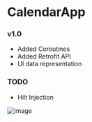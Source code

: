 # CalendarApp

### v1.0
* Added Coroutines
* Added Retrofit API
* UI data representation

### TODO
* Hilt Injection


![image](https://imgur.com/a/eRKH9eW)